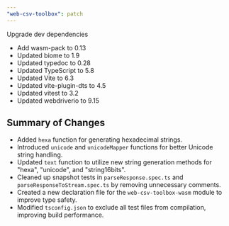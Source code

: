 ```yaml
---
"web-csv-toolbox": patch
---
```


Upgrade dev dependencies

- Add wasm-pack to 0.13
- Updated biome to 1.9
- Updated typedoc to 0.28
- Updated TypeScript to 5.8
- Updated Vite to 6.3
- Updated vite-plugin-dts to 4.5
- Updated vitest to 3.2
- Updated webdriverio to 9.15

## Summary of Changes

- Added `hexa` function for generating hexadecimal strings.
- Introduced `unicode` and `unicodeMapper` functions for better Unicode string handling.
- Updated `text` function to utilize new string generation methods for "hexa", "unicode", and "string16bits".
- Cleaned up snapshot tests in `parseResponse.spec.ts` and `parseResponseToStream.spec.ts` by removing unnecessary comments.
- Created a new declaration file for the `web-csv-toolbox-wasm` module to improve type safety.
- Modified `tsconfig.json` to exclude all test files from compilation, improving build performance.
